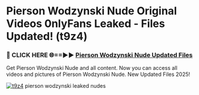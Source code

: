 # Pierson Wodzynski Nude Original Videos 0nlyFans Leaked - Files Updated! (t9z4)

<h3>🔴 CLICK HERE 🌐==►► <a href="https://tinyurl.com/4mcuefdz" rel="nofollow">Pierson Wodzynski Nude Updated Files</a></h3>

Get Pierson Wodzynski Nude and all content. Now you can access all videos and pictures of Pierson Wodzynski Nude. New Updated Files 2025!

[![t9z4](https://i.imgur.com/StAQSOY.gif)](https://tinyurl.com/4mcuefdz)
pierson wodzynski leaked nudes